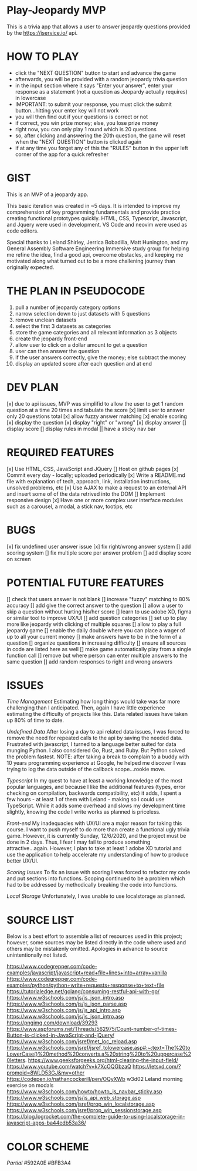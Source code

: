 # Play-Jeopardy MVP

This is a trivia app that allows a user to answer jeopardy questions provided by the https://jservice.io/ api.

# HOW TO PLAY

* click the "NEXT QUESTION" button to start and advance the game
* afterwards, you will be provided with a random jeopardy trivia question
* in the input section where it says "Enter your answer", enter your response as a statement (not a question as Jeopardy actually requires) in lowercase
* IMPORTANT: to submit your response, you must click the submit button...hitting your enter key will not work
* you will then find out if your questions is correct or not
* if correct, you win prize money; else, you lose prize money
* right now, you can only play 1 round which is 20 questions
* so, after clicking and answering the 20th question, the game will reset when the "NEXT QUESTION" button is clicked again
* if at any time you forget any of this the "RULES" button in the upper left corner of the app for a quick refresher

# GIST

This is an MVP of a jeopardy app.

This basic iteration was created in ~5 days. It is intended to improve my comprehension of key programming fundamentals and provide practice creating functional prototypes quickly. HTML, CSS, Typescript, Javascript, and Jquery were used in development. VS Code and neovim were used as code editors.

Special thanks to Leland Shirley, Jerrica Bobadilla, Matt Hunington, and my General Assembly Software Engineering Immersive study group for helping me refine the idea, find a good api, overcome obstacles, and keeping me motivated along what turned out to be a more challening journey than originally expected.

# THE PLAN IN PSEUDOCODE

1. pull a number of jeopardy category options
2. narrow selection down to just datasets with 5 questions
3. remove unclean datasets
4. select the first 3 datasets as categories
5. store the game categories and all relevant information as 3 objects
6. create the jeopardy front-end
7. allow user to click on a dollar amount to get a question
8. user can then answer the question
9. if the user answers correctly, give the money; else subtract the money
10. display an updated score after each question and at end

# DEV PLAN

[x] due to api issues, MVP was simplifid to allow the user to get 1 random question at a time 20 times and tabulate the score
[x] limit user to answer only 20 questions total
[x] allow fuzzy answer matching
[x] enable scoring
[x] display the question
[x] display "right" or "wrong"
[x] display answer
[] display score
[] display rules in modal || have a sticky nav bar

# REQUIRED FEATURES

[x] Use HTML, CSS, JavaScript and JQuery
[] Host on github pages
[x] Commit every day - locally; uploaded periodically
[x] Write a README.md file with explanation of tech, approach, link, installation instructions, unsolved problems, etc
[x] Use AJAX to make a request to an external API and insert some of of the data retrived into the DOM
[] Implement responsive design
[x] Have one or more complex user interface modules such as a carousel, a modal, a stick nav, tootips, etc

# BUGS

[x] fix undefined user answer issue
[x] fix right/wrong answer system
[] add scoring system
[] fix multiple score per answer problem
[] add display score on screen
# POTENTIAL FUTURE FEATURES

[] check that users answer is not blank
[] increase "fuzzy" matching to 80% accuracy
[] add give the correct answer to the question
[] allow a user to skip a question without hurting his/her score
[] learn to use adobe XD, figma or similar tool to improve UX/UI
[] add question categories
[] set up to play more like jeopardy with clicking of multiple squares
[] allow to play a full jeopardy game
[] enable the daily double where you can place a wager of up to all your current money
[] make answers have to be in the form of a question
[] organize questions in increasing difficulty
[] ensure all sources in code are listed here as well
[] make game automatically play from a single function call
[] remove but where person can enter multiple answers to the same question
[] add random responses to right and wrong answers

# ISSUES

_Time Management_
Estimating how long things would take was far more challenging than I anticipated.
Then, again I have little experience estimating the difficulty of projects like this. Data related issues have taken up 80% of time to date.

_Undefined Data_
After losing a day to api related data issues, I was forced to remove the need for repeated calls to the api by saving the needed data.
Frustrated with javascript, I turned to a language better suited for data munging Python. I also considered Go, Rust, and Ruby. But Python solved the problem fastest. NOTE: after taking a break to complain to a buddy with 10 years programming experience at Google, he helped me discover I was trying to log the data outside of the callback scope...rookie move.

_Typescript_
In my quest to have at least a working knowledge of the most popular languages, and because I like the additional features (types, error checking on compilation, backwards compatibility, etc) it adds, I spent a few hours - at least 1 of them with Leland - making so I could use TypeScript. While it adds some overhead and slows my development time slightly, knowing the code I write works as planned is priceless.

_Front-end_
My inadequacies with UX/UI are a major reason for taking this course. I want to push myself to do more than create a functional ugly trivia game. However, it is currently Sunday, 12/6/2020, and the project must be done in 2 days. Thus, I fear I may fail to produce something attractive...again. However, I plan to take at least 1 adobe XD tutorial and use the application to help accelerate my understanding of how to produce better UX/UI.

_Scoring Issues_
To fix an issue with scoring I was forced to refactor my code and put sections into functions. Scoping continued to be a problem which had to be addressed by methodically breaking the code into functions.

_Local Storage_
Unfortunately, I was unable to use localstorage as planned.

# SOURCE LIST

Below is a best effort to assemble a list of resources used in this project; however, some sources may be listed directly in the code where used and others may be mistakenly omitted. Apologies in advance to source unintentionally not listed.

https://www.codegrepper.com/code-examples/javascript/javascript+read+file+lines+into+array+vanilla
https://www.codegrepper.com/code-examples/python/python+write+requests+response+to+text+file
https://tutorialedge.net/golang/consuming-restful-api-with-go/
https://www.w3schools.com/js/js_json_intro.asp
https://www.w3schools.com/js/js_json_parse.asp
https://www.w3schools.com/js/js_api_intro.asp
https://www.w3schools.com/js/js_json_intro.asp
https://pngimg.com/download/39293
https://www.aspforums.net/Threads/562975/Count-number-of-times-Button-is-clicked-in-JavaScript-and-jQuery/
https://www.w3schools.com/jsref/met_loc_reload.asp
https://www.w3schools.com/jsref/jsref_tolowercase.asp#:~:text=The%20toLowerCase()%20method%20converts,a%20string%20to%20uppercase%20letters.
https://www.geeksforgeeks.org/html-clearing-the-input-field/
https://www.youtube.com/watch?v=k7XcOQGbzaQ
https://letsxd.com/?promoid=8WLD53GJ&mv=other
https://codepen.io/nathancockerill/pen/OQyXWb
w3d02 Leland morning exercise on modals
https://www.w3schools.com/howto/howto_js_navbar_sticky.asp
https://www.w3schools.com/js/js_api_web_storage.asp
https://www.w3schools.com/jsref/prop_win_localstorage.asp
https://www.w3schools.com/jsref/prop_win_sessionstorage.asp
https://blog.logrocket.com/the-complete-guide-to-using-localstorage-in-javascript-apps-ba44edb53a36/

# COLOR SCHEME

_Partial_
#592A0E
#BFB3A4